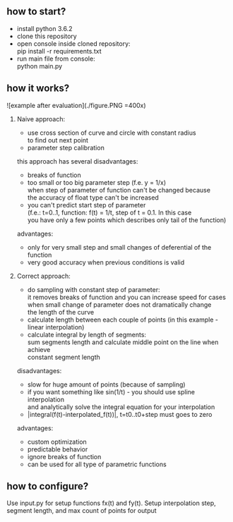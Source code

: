 ## how to start?
* install python 3.6.2
* clone this repository
* open console inside cloned repository: \
pip install -r requirements.txt
* run main file from console: \
python main.py
## how it works?
![example after evaluation](./figure.PNG =400x)
1) Naive approach:
    * use cross section of curve and circle with constant radius \
    to find out next point
    * parameter step calibration

   this approach has several disadvantages:
    * breaks of function
    * too small or too big parameter step (f.e. y = 1/x) \
    when step of parameter of function can't be changed because \
    the accuracy of float type can't be increased
    * you can't predict start step of parameter \
    (f.e.: t=0..1, function: f(t) = 1/t, step of t = 0.1. In this case \
    you have only a few points which describes only tail of the function)

   advantages:
    * only for very small step and small changes of deferential of the function
    * very good accuracy when previous conditions is valid
2) Correct approach:
    * do sampling with constant step of parameter: \
    it removes breaks of function and you can increase speed for cases \
    when small change of parameter does not dramatically change  \
    the length of the curve
    * calculate length between each couple of points
   (in this example - linear interpolation)
   * calculate integral by length of segments: \
   sum segments length and calculate middle point on the line when achieve \
   constant segment length

   disadvantages:
   * slow for huge amount of points (because of sampling)
   * if you want something like sin(1/t) - you should use spline interpolation \
   and analytically solve the integral equation for your interpolation
   * |integral(f(t)-interpolated_f(t))|, t=t0..t0+step must goes to zero

   advantages:
   * custom optimization
   * predictable behavior
   * ignore breaks of function
   * can be used for all type of parametric functions
## how to configure?
Use input.py for setup functions fx(t) and fy(t). Setup interpolation step, \
segment length, and max count of points for output


